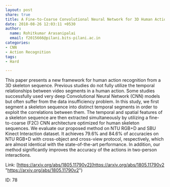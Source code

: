 ```yaml
---
layout: post
share: true
title: A Fine-to-Coarse Convolutional Neural Network for 3D Human Action Recognition
date: 2018-08-26 12:03:11 +0530
author:
  name: Rohitkumar Arasanipalai
  email: f2015666@pilani.bits-pilani.ac.in
categories:
- CNN
- Action Recognition
tags:
- Hard

---
```

This paper presents a new framework for human action recognition from a 3D skeleton sequence. Previous studies do not fully utilize the temporal relationships between video segments in a human action. Some studies successfully used very deep Convolutional Neural Network (CNN) models but often suffer from the data insufficiency problem. In this study, we first segment a skeleton sequence into distinct temporal segments in order to exploit the correlations between them. The temporal and spatial features of a skeleton sequence are then extracted simultaneously by utilizing a fine-to-coarse (F2C) CNN architecture optimized for human skeleton sequences. We evaluate our proposed method on NTU RGB+D and SBU Kinect Interaction dataset. It achieves 79.6% and 84.6% of accuracies on NTU RGB+D with cross-object and cross-view protocol, respectively, which are almost identical with the state-of-the-art performance. In addition, our method significantly improves the accuracy of the actions in two-person interactions.

Link: [https://arxiv.org/abs/1805.11790v2](https://arxiv.org/abs/1805.11790v2 "https://arxiv.org/abs/1805.11790v2")

ID: 78